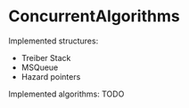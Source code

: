 # ConcurrentAlgorithms

Implemented structures:
* Treiber Stack
* MSQueue
* Hazard pointers

Implemented algorithms:
TODO
